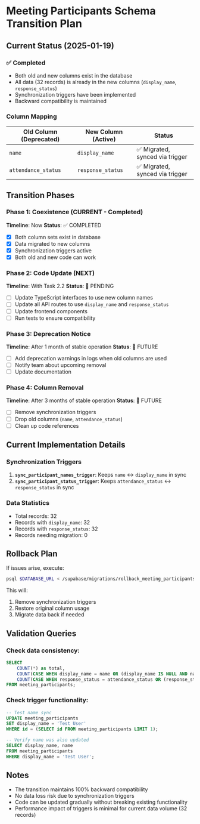 # Meeting Participants Schema Transition Plan

## Current Status (2025-01-19)

### ✅ Completed
- Both old and new columns exist in the database
- All data (32 records) is already in the new columns (`display_name`, `response_status`)
- Synchronization triggers have been implemented
- Backward compatibility is maintained

### Column Mapping
| Old Column (Deprecated) | New Column (Active) | Status |
|------------------------|---------------------|---------|
| `name` | `display_name` | ✅ Migrated, synced via trigger |
| `attendance_status` | `response_status` | ✅ Migrated, synced via trigger |

## Transition Phases

### Phase 1: Coexistence (CURRENT - Completed)
**Timeline**: Now
**Status**: ✅ COMPLETED

- [x] Both column sets exist in database
- [x] Data migrated to new columns
- [x] Synchronization triggers active
- [x] Both old and new code can work

### Phase 2: Code Update (NEXT)
**Timeline**: With Task 2.2
**Status**: 🔄 PENDING

- [ ] Update TypeScript interfaces to use new column names
- [ ] Update all API routes to use `display_name` and `response_status`
- [ ] Update frontend components
- [ ] Run tests to ensure compatibility

### Phase 3: Deprecation Notice
**Timeline**: After 1 month of stable operation
**Status**: 📅 FUTURE

- [ ] Add deprecation warnings in logs when old columns are used
- [ ] Notify team about upcoming removal
- [ ] Update documentation

### Phase 4: Column Removal
**Timeline**: After 3 months of stable operation
**Status**: 📅 FUTURE

- [ ] Remove synchronization triggers
- [ ] Drop old columns (`name`, `attendance_status`)
- [ ] Clean up code references

## Current Implementation Details

### Synchronization Triggers
1. **`sync_participant_names_trigger`**: Keeps `name` ↔ `display_name` in sync
2. **`sync_participant_status_trigger`**: Keeps `attendance_status` ↔ `response_status` in sync

### Data Statistics
- Total records: 32
- Records with `display_name`: 32
- Records with `response_status`: 32
- Records needing migration: 0

## Rollback Plan

If issues arise, execute:
```bash
psql $DATABASE_URL < /supabase/migrations/rollback_meeting_participants.sql
```

This will:
1. Remove synchronization triggers
2. Restore original column usage
3. Migrate data back if needed

## Validation Queries

### Check data consistency:
```sql
SELECT 
    COUNT(*) as total,
    COUNT(CASE WHEN display_name = name OR (display_name IS NULL AND name IS NULL) THEN 1 END) as names_synced,
    COUNT(CASE WHEN response_status = attendance_status OR (response_status IS NULL AND attendance_status IS NULL) THEN 1 END) as status_synced
FROM meeting_participants;
```

### Check trigger functionality:
```sql
-- Test name sync
UPDATE meeting_participants 
SET display_name = 'Test User' 
WHERE id = (SELECT id FROM meeting_participants LIMIT 1);

-- Verify name was also updated
SELECT display_name, name 
FROM meeting_participants 
WHERE display_name = 'Test User';
```

## Notes
- The transition maintains 100% backward compatibility
- No data loss risk due to synchronization triggers
- Code can be updated gradually without breaking existing functionality
- Performance impact of triggers is minimal for current data volume (32 records)